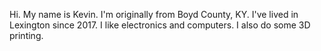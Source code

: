 Hi. My name is Kevin.
I'm originally from Boyd County, KY.
I've lived in Lexington since 2017.
I like electronics and computers.
I also do some 3D printing.
